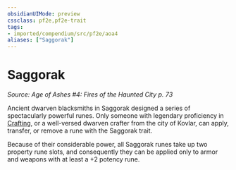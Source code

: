 ```yaml
---
obsidianUIMode: preview
cssclass: pf2e,pf2e-trait
tags:
- imported/compendium/src/pf2e/aoa4
aliases: ["Saggorak"]
---
```

# Saggorak  
*Source: Age of Ashes #4: Fires of the Haunted City p. 73*  

Ancient dwarven blacksmiths in Saggorak designed a series of spectacularly powerful runes. Only someone with legendary proficiency in [Crafting](../../compendium/skills.md#Crafting), or a well-versed dwarven crafter from the city of Kovlar, can apply, transfer, or remove a rune with the Saggorak trait.

Because of their considerable power, all Saggorak runes take up two property rune slots, and consequently they can be applied only to armor and weapons with at least a +2 potency rune.